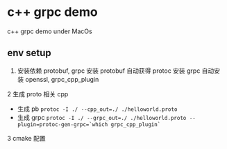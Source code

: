 # c++ grpc demo 
c++ grpc demo under MacOs
## env setup 
1. 安装依赖 protobuf, grpc
安装 protobuf 自动获得 protoc
安装 grpc 自动安装 openssl, grpc_cpp_plugin
   
2 生成 proto 相关 cpp
- 生成 pb
  `protoc -I ./ --cpp_out=./ ./helloworld.proto`
- 生成 grpc
  ``protoc -I ./ --grpc_out=./ ./helloworld.proto --plugin=protoc-gen-grpc=`which grpc_cpp_plugin` ``
  
3 cmake 配置



